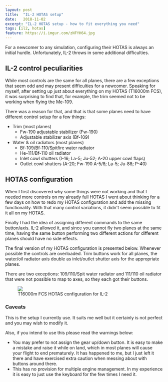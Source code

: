 ```yaml
---
layout: post
title:  "IL-2 HOTAS setup"
date:   2018-11-02
excerpt: "IL-2 HOTAS setup - how to fit everything you need"
tags: [il2, hotas]
feature: https://i.imgur.com/zNFYH64.jpg
---
```

For a newcomer to any simulation, configuring their HOTAS is always an initial hurdle. Unfortunately, IL-2 throws in some additional difficulties.

## IL-2 control peculiarities

While most controls are the same for all planes, there are a few exceptions that seem odd and may present difficulties for a newcomer. Speaking for myself, after setting up just about everything on my HOTAS (T16000m FCS), it was surprising to find that, for example, the trim seemed not to be working when flying the Me-109.

There was a reason for that, and that is that some planes need to have different control setup for a few things:

* Trim (most planes)
    * Fw-190 adjustable stabilizer (Fw-190)
    * Adjustable stabilizer axis (Bf-109)
* Water & oil radiators (most planes)
    * Bf-109/Bf-110/Spitfire water radiator
    * He-111/Bf-110 oil radiator
    * Inlet cowl shutters (I-16; La-5; Ju-52; A-20 upper cowl flaps)
    * Outlet cowl shutters (A-20; Fw-190 A-5/8; La-5; Ju-88; P-40)

## HOTAS configuration

When I first discovered why some things were not working and that I needed more controls on my already full HOTAS I went about thinking for a few days on how to redo my HOTAS configuration and add the missing functionality. With that many control variations, it didn't seem possible to fit it all on my HOTAS.

Finally I had the idea of assigning different commands to the same button/axis. IL-2 allowed it, and since you cannot fly two planes at the same time, having the same button performing two different actions for different planes should have no side effects.

The final version of my HOTAS configuration is presented below. Whenever possible the controls are overloaded. Trim buttons work for all planes, the water/oil radiator axis double as inlet/outlet shutter axis for the appropriate planes.

There are two exceptions: 109/110/Spit water radiator and 111/110 oil radiator that were not possible to map to axes, so they each got their buttons.

<figure class="">
    <a href="https://i.imgur.com/WRyoj2T.png"><img src="https://i.imgur.com/WRyoj2T.png"></a>
    <figcaption>T16000m FCS HOTAS configuration for IL-2</figcaption>
</figure>

### Caveats

This is the setup I currently use. It suits me well but it certainly is not perfect and you may wish to modify it.

Also, if you intend to use this please read the warnings below:
* You may prefer to not assign the gear up/down button. It is easy to make a mistake and raise it while on land, which in most planes will cause your flight to end prematurely. It has happened to me, but I just left it there and have exercised extra caution when messing about with buttons around there.
* This has no provision for multiple engine management. In my experience it is easy to just use the keyboard for the few times I need it.